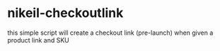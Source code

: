 # nikeil-checkoutlink
this simple script will create a checkout link (pre-launch) when given a product link and SKU
